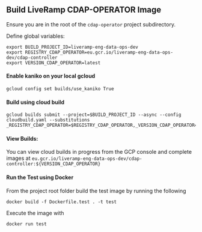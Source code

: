 ## Build LiveRamp CDAP-OPERATOR Image

Ensure you are in the root of the `cdap-operator` project subdirectory.  

Define global variables: 

```
export BUILD_PROJECT_ID=liveramp-eng-data-ops-dev
export REGISTRY_CDAP_OPERATOR=eu.gcr.io/liveramp-eng-data-ops-dev/cdap-controller
export VERSION_CDAP_OPERATOR=latest
```

#### Enable kaniko on your local gcloud

`gcloud config set builds/use_kaniko True`

#### Build using cloud build 

```
gcloud builds submit --project=$BUILD_PROJECT_ID --async --config cloudbuild.yaml --substitutions _REGISTRY_CDAP_OPERATOR=$REGISTRY_CDAP_OPERATOR,_VERSION_CDAP_OPERATOR=$VERSION_CDAP_OPERATOR
```

#### View Builds:

You can view cloud builds in progress from the GCP console and complete images at `eu.gcr.io/liveramp-eng-data-ops-dev/cdap-controller:${VERSION_CDAP_OPERATOR}`

#### Run the Test using Docker

From the project root folder build the test image by running the following

```
docker build -f Dockerfile.test . -t test
```

Execute the image with

```
docker run test
```
